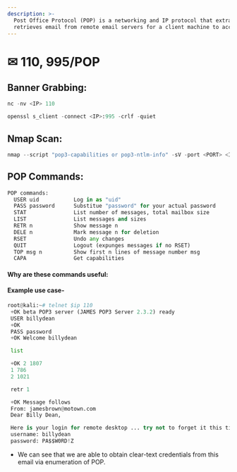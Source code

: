 ```yaml
---
description: >-
  Post Office Protocol (POP) is a networking and IP protocol that extracts and
  retrieves email from remote email servers for a client machine to access.
---
```


# ✉ 110, 995/POP

## Banner Grabbing:

```python
nc -nv <IP> 110

openssl s_client -connect <IP>:995 -crlf -quiet
```

## Nmap Scan:

```python
nmap --script "pop3-capabilities or pop3-ntlm-info" -sV -port <PORT> <IP> #All are default scripts
```

## POP Commands:

```python
POP commands:
  USER uid           Log in as "uid"
  PASS password      Substitue "password" for your actual password
  STAT               List number of messages, total mailbox size
  LIST               List messages and sizes
  RETR n             Show message n
  DELE n             Mark message n for deletion
  RSET               Undo any changes
  QUIT               Logout (expunges messages if no RSET)
  TOP msg n          Show first n lines of message number msg
  CAPA               Get capabilities
```

#### Why are these commands useful:

#### Example use case-

```python
root@kali:~# telnet $ip 110
 +OK beta POP3 server (JAMES POP3 Server 2.3.2) ready 
 USER billydean    
 +OK
 PASS password
 +OK Welcome billydean

 list

 +OK 2 1807
 1 786
 2 1021

 retr 1

 +OK Message follows
 From: jamesbrown@motown.com
 Dear Billy Dean,

 Here is your login for remote desktop ... try not to forget it this time!
 username: billydean
 password: PA$$W0RD!Z
```

* We can see that we are able to obtain clear-text credentials from this email via enumeration of POP.
